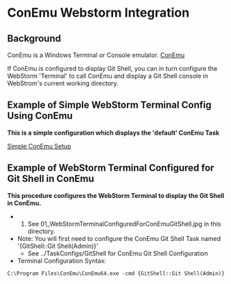 
# ConEmu Webstorm Integration
## Background
ConEmu is a Windows Terminal or Console emulator. [ConEmu](https://conemu.github.io/)

If ConEmu is configured to display Git Shell, you can in turn configure the WebStorm
'Terminal' to call ConEmu and display a Git Shell console in WebStrom's current working
directory.


## Example of Simple WebStorm Terminal Config Using ConEmu
__This is a simple configuration which displays the 'default' ConEmu Task__

[Simple ConEmu Setup](https://cloud.githubusercontent.com/assets/7850073/7632984/fe3fe434-fa59-11e4-85c7-499dd5675c86.png)


## Example of WebStorm Terminal Configured for Git Shell in ConEmu
__This procedure configures the WebStorm Terminal to display the Git Shell in ConEmu.__

* 1. See 01_WebStormTerminalConfiguredForConEmuGitShell.jpg in this directory.
* Note: You will first need to configure the ConEmu Git Shell Task named '{GitShell::Git Shell(Admin)}'
    * See ../TaskConfigs/GitShell for ConEmu Git Shell Configuration
* Terminal Configuration Syntax:
```
C:\Program Files\ConEmu\ConEmu64.exe -cmd {GitShell::Git Shell(Admin)}
```


